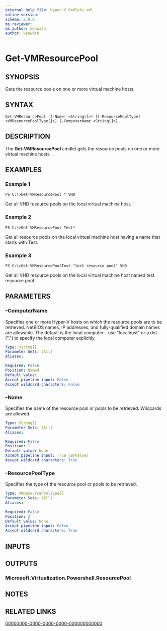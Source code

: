 ```yaml
---
external help file: Hyper-V_Cmdlets.xml
online version: 
schema: 2.0.0
ms.reviewer:
ms.author: kenwith
author: kenwith
---
```


# Get-VMResourcePool

## SYNOPSIS
Gets the resource pools on one or more virtual machine hosts.

## SYNTAX

```
Get-VMResourcePool [[-Name] <String[]>] [[-ResourcePoolType] <VMResourcePoolType[]>] [-ComputerName <String[]>]
```

## DESCRIPTION
The **Get-VMResourcePool** cmdlet gets the resource pools on one or more virtual machine hosts.

## EXAMPLES

### Example 1
```
PS C:\>Get-VMResourcePool * VHD
```

Get all VHD resource pools on the local virtual machine host.

### Example 2
```
PS C:\>Get-VMResourcePool Test*
```

Get all resource pools on the local virtual machine host having a name that starts with Test.

### Example 3
```
PS C:\>Get-VMResourcePoolTest "test resource pool" VHD
```

Get all VHD resource pools on the local virtual machine host named test resource pool.

## PARAMETERS

### -ComputerName
Specifies one or more Hyper-V hosts on which the resource pools are to be retrieved.
NetBIOS names, IP addresses, and fully-qualified domain names are allowable.
The default is the local computer - use "localhost" or a dot (".") to specify the local computer explicitly.

```yaml
Type: String[]
Parameter Sets: (All)
Aliases: 

Required: False
Position: Named
Default value: .
Accept pipeline input: False
Accept wildcard characters: False
```

### -Name
Specifies the name of the resource pool or pools to be retrieved.
Wildcards are allowed.

```yaml
Type: String[]
Parameter Sets: (All)
Aliases: 

Required: False
Position: 1
Default value: None
Accept pipeline input: True (ByValue)
Accept wildcard characters: True
```

### -ResourcePoolType
Specifies the type of the resource pool or pools to be retrieved.

```yaml
Type: VMResourcePoolType[]
Parameter Sets: (All)
Aliases: 

Required: False
Position: 2
Default value: None
Accept pipeline input: False
Accept wildcard characters: True
```

## INPUTS

## OUTPUTS

### Microsoft.Virtualization.Powershell.ResourcePool

## NOTES

## RELATED LINKS

[00000000-0000-0000-0000-000000000000](00000000-0000-0000-0000-000000000000)


